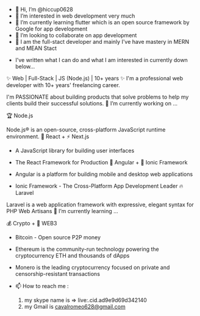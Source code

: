 - 👋 Hi, I’m @hiccup0628
- 👀 I’m interested in web development very much
- 🌱 I’m currently learning flutter which is an open source framework by Google for app development
- 💞️ I’m looking to collaborate on app development
- 💞️ I am the full-stact developer and mainly I've have mastery in MERN and MEAN Stact
* I've written what I can do and what I am interested in currently down below...

✨ Web | Full-Stack | JS (Node.js) | 10+ years ✨
I'm a professional web developer with 10+ years' freelancing career.

I'm PASSIONATE about building products that solve problems to help my clients build their successful solutions.
🔭 I’m currently working on ...

🏆 Node.js

          

Node.js® is an open-source, cross-platform JavaScript runtime environment.
🥇 React + ⚡ Next.js

      

- A JavaScript library for building user interfaces
- The React Framework for Production
💖 Angular + 🌟 Ionic Framework

       

- Angular is a platform for building mobile and desktop web applications
- Ionic Framework - The Cross-Platform App Development Leader
🔥 Laravel

      

Laravel is a web application framework with expressive, elegant syntax for PHP Web Artisans
🌱 I’m currently learning ...

💰 Crypto + 💎 WEB3

  

- Bitcoin - Open source P2P money
- Ethereum is the community-run technology powering the cryptocurrency ETH and thousands of dApps
- Monero is the leading cryptocurrency focused on private and censorship-resistant transactions

- 📫 How to reach me :
  1) my skype name is => live:.cid.ad9e9d69d342140
  2) my Gmail is cavalromeo628@gmail.com

<!---
hiccup0628/hiccup0628 is a ✨ special ✨ repository because its `README.md` (this file) appears on your GitHub profile.
You can click the Preview link to take a look at your changes.
--->
